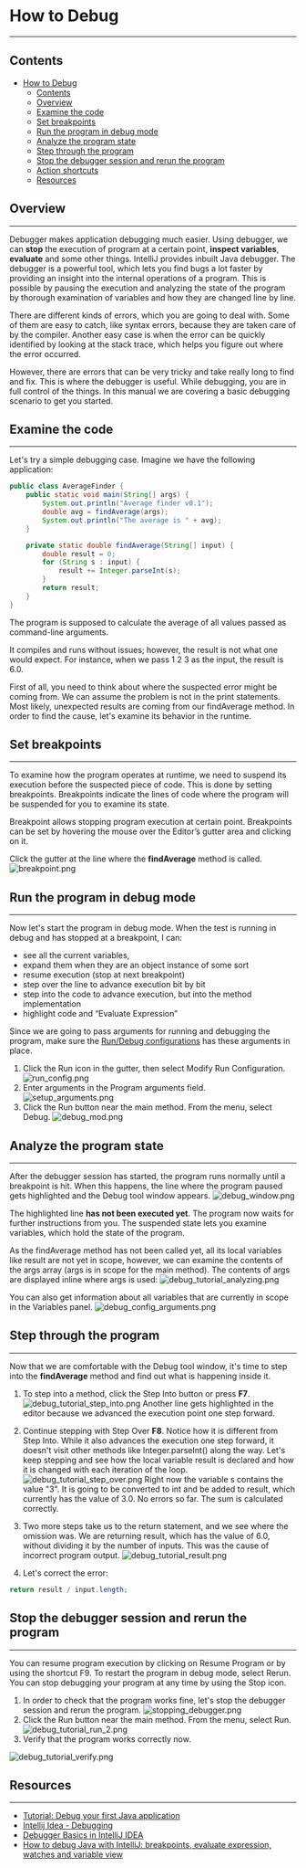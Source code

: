 # How to Debug
***

## Contents
<!-- TOC -->
* [How to Debug](#how-to-debug)
  * [Contents](#contents)
  * [Overview](#overview)
  * [Examine the code](#examine-the-code)
  * [Set breakpoints](#set-breakpoints)
  * [Run the program in debug mode](#run-the-program-in-debug-mode)
  * [Analyze the program state](#analyze-the-program-state)
  * [Step through the program](#step-through-the-program)
  * [Stop the debugger session and rerun the program](#stop-the-debugger-session-and-rerun-the-program)
  * [Action shortcuts](#action-shortcuts)
  * [Resources](#resources)
<!-- TOC -->

## Overview
***

Debugger makes application debugging much easier. Using debugger, we can **stop** the execution of program at a certain point, **inspect variables**, **evaluate** and some other things. IntelliJ provides inbuilt Java debugger.
The debugger is a powerful tool, which lets you find bugs a lot faster by providing an insight into the internal operations of a program. This is possible by pausing the execution and analyzing the state of the program by thorough examination of variables and how they are changed line by line.

There are different kinds of errors, which you are going to deal with. Some of them are easy to catch, like syntax errors, because they are taken care of by the compiler. Another easy case is when the error can be quickly identified by looking at the stack trace, which helps you figure out where the error occurred.

However, there are errors that can be very tricky and take really long to find and fix.
This is where the debugger is useful. While debugging, you are in full control of the things. In this manual we are covering a basic debugging scenario to get you started.

## Examine the code
***

Let's try a simple debugging case. Imagine we have the following application:

```java
public class AverageFinder {
    public static void main(String[] args) {
        System.out.println("Average finder v0.1");
        double avg = findAverage(args);
        System.out.println("The average is " + avg);
    }

    private static double findAverage(String[] input) {
        double result = 0;
        for (String s : input) {
            result += Integer.parseInt(s);
        }
        return result;
    }
}
```

The program is supposed to calculate the average of all values passed as command-line arguments.

It compiles and runs without issues; however, the result is not what one would expect. For instance, when we pass 1 2 3 as the input, the result is 6.0.

First of all, you need to think about where the suspected error might be coming from. We can assume the problem is not in the print statements. Most likely, unexpected results are coming from our findAverage method. In order to find the cause, let's examine its behavior in the runtime.

## Set breakpoints
***

To examine how the program operates at runtime, we need to suspend its execution before the suspected piece of code. This is done by setting breakpoints. Breakpoints indicate the lines of code where the program will be suspended for you to examine its state.

Breakpoint allows stopping program execution at certain point. Breakpoints can be set by hovering the mouse over the Editor’s gutter area and clicking on it.

Click the gutter at the line where the **findAverage** method is called.
![breakpoint.png](images%2Fbreakpoint.png)

## Run the program in debug mode
***

Now let's start the program in debug mode.
When the test is running in debug and has stopped at a breakpoint, I can:

- see all the current variables,
- expand them when they are an object instance of some sort
- resume execution (stop at next breakpoint)
- step over the line to advance execution bit by bit
- step into the code to advance execution, but into the method implementation
- highlight code and “Evaluate Expression”

Since we are going to pass arguments for running and debugging the program, make sure the [Run/Debug configurations](..%2Frun_debug_configurations%2FRun_Debug_configurations.md) has these arguments in place.

1. Click the Run icon in the gutter, then select Modify Run Configuration.
![run_config.png](images%2Frun_config.png)
2. Enter arguments in the Program arguments field.
![setup_arguments.png](images%2Fsetup_arguments.png)
3. Click the Run button near the main method. From the menu, select Debug.
![debug_mod.png](images%2Fdebug_mod.png)
## Analyze the program state
***

After the debugger session has started, the program runs normally until a breakpoint is hit. When this happens, the line where the program paused gets highlighted and the Debug tool window appears.
![debug_window.png](images%2Fdebug_window.png)

The highlighted line **has not been executed yet**. The program now waits for further instructions from you. The suspended state lets you examine variables, which hold the state of the program.

As the findAverage method has not been called yet, all its local variables like result are not yet in scope, however, we can examine the contents of the args array (args is in scope for the main method). The contents of args are displayed inline where args is used:
![debug_tutorial_analyzing.png](images%2Fdebug_tutorial_analyzing.png)

You can also get information about all variables that are currently in scope in the Variables panel.
![debug_config_arguments.png](images%2Fdebug_config_arguments.png)

## Step through the program
***

Now that we are comfortable with the Debug tool window, it's time to step into the **findAverage** method and find out what is happening inside it.

1. To step into a method, click the Step Into button or press **F7**.
![debug_tutorial_step_into.png](images%2Fdebug_tutorial_step_into.png)
Another line gets highlighted in the editor because we advanced the execution point one step forward.
2. Continue stepping with Step Over **F8**.
Notice how it is different from Step Into. While it also advances the execution one step forward, it doesn't visit other methods like Integer.parseInt() along the way.
Let's keep stepping and see how the local variable result is declared and how it is changed with each iteration of the loop.
![debug_tutorial_step_over.png](images%2Fdebug_tutorial_step_over.png)
   Right now the variable s contains the value "3". It is going to be converted to int and be added to result, which currently has the value of 3.0. No errors so far. The sum is calculated correctly.
3. Two more steps take us to the return statement, and we see where the omission was. We are returning result, which has the value of 6.0, without dividing it by the number of inputs. This was the cause of incorrect program output.
![debug_tutorial_result.png](images%2Fdebug_tutorial_result.png)

5. Let's correct the error:
```java
return result / input.length;
```

## Stop the debugger session and rerun the program
***

You can resume program execution by clicking on Resume Program or by using the shortcut F9. To restart the program in debug mode, select Rerun. You can stop debugging your program at any time by using the Stop icon.

1. In order to check that the program works fine, let's stop the debugger session and rerun the program.
![stopping_debugger.png](images%2Fstopping_debugger.png)
2. Click the Run button near the main method. From the menu, select Run.
![debug_tutorial_run_2.png](images%2Fdebug_tutorial_run_2.png)
3. Verify that the program works correctly now.

![debug_tutorial_verify.png](images%2Fdebug_tutorial_verify.png)

## Resources
***

- [Tutorial: Debug your first Java application](https://www.jetbrains.com/help/idea/debugging-your-first-java-application.html)
- [Intellij Idea - Debugging](https://www.tutorialspoint.com/intellij_idea/intellij_idea_debugging.htm)
- [Debugger Basics in IntelliJ IDEA](https://blog.jetbrains.com/idea/2020/05/debugger-basics-in-intellij-idea/)
- [How to debug Java with IntelliJ: breakpoints, evaluate expression, watches and variable view](https://www.eviltester.com/2016/07/how-to-debug-java-with-intellij.html)